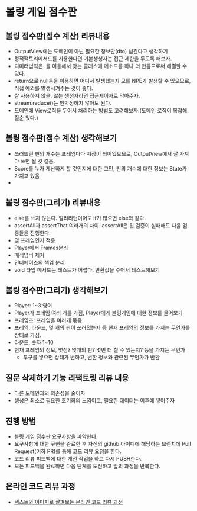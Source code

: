 # 볼링 게임 점수판

## 볼링 점수판(점수 계산) 리뷰내용
* OutputView에는 도메인이 아닌 필요한 정보만(dto) 넘긴다고 생각하기
* 정적팩토리메서드를 사용한다면 기본생성자는 접근 제한을 두도록 해보자.
* 디미터법칙은 .을 이용해서 찾는 클래스에 메소드를 하나 더 만듬으로써 해결할 수 있다.
* return으로 null등을 이용하면 어디서 발생했는지 모를 NPE가 발생할 수 있으므로, 직접 예외를 발생시켜주는 것이 좋다.
* 잘 사용하지 않을, 않는 생성자라면 접근제어자로 막아주자.
* stream.reduce()는 언박싱하지 않아도 된다.
* 도메인에 View로직을 두어서 처리하는 방법도 고려해보자.(도메인 로직이 복잡해질순 있다.)

## 볼링 점수판(점수 계산) 생각해보기
* 쓰러뜨린 핀의 개수는 프레임마다 저장이 되어있으므로, OutputView에서 잘 가져다 쓰면 될 것 같음.
* Score를 누가 계산하게 할 것인지에 대한 고민, 핀의 개수에 대한 정보는 State가 가지고 있음
* 

## 볼링 점수판(그리기) 리뷰내용
* else를 쓰지 않는다. 얼리리턴이어도 if가 많으면 else와 같다.
* assertAll과 assertThat 여러개의 차이. assertAll은 윗 검증이 실패해도 다음 검증들을 진행한다.
* 몇 프레임인지 적용
* Player에서 Frames분리
* 매직넘버 제거
* 인터페이스의 책임 분리
* void 타입 메서드는 테스트가 어렵다. 반환값을 주어서 테스트해보기

## 볼링 점수판(그리기) 생각해보기
* Player: 1~3 영어
* Player가 프레임 여러 개를 가짐, Player에게 볼링게임에 대한 정보를 물어보기
* 프레임즈: 프레임을 여러개 묶음.
* 프레임: 라운드, 몇 개의 핀이 쓰러졌는지 등 현재 프레임의 정보를 가지는 무언가를 상태로 가짐.
* 라운드, 숫자 1~10
* 현재 프레임의 정보, 몇점? 몇개의 핀? 몇번 더 칠 수 있는지? 등을 가지는 무언가
    - 투구를 넣으면 상태가 변하고, 변한 정보와 관련된 무언가가 반환


## 질문 삭제하기 기능 리팩토링 리뷰 내용
* 다른 도메인과의 의존성을 줄이자
* 생성은 최소로 필요한 초기화의 느낌이고, 필요한 데이터는 이후에 넣어주자

## 진행 방법
* 볼링 게임 점수판 요구사항을 파악한다.
* 요구사항에 대한 구현을 완료한 후 자신의 github 아이디에 해당하는 브랜치에 Pull Request(이하 PR)를 통해 코드 리뷰 요청을 한다.
* 코드 리뷰 피드백에 대한 개선 작업을 하고 다시 PUSH한다.
* 모든 피드백을 완료하면 다음 단계를 도전하고 앞의 과정을 반복한다.

## 온라인 코드 리뷰 과정
* [텍스트와 이미지로 살펴보는 온라인 코드 리뷰 과정](https://github.com/next-step/nextstep-docs/tree/master/codereview)